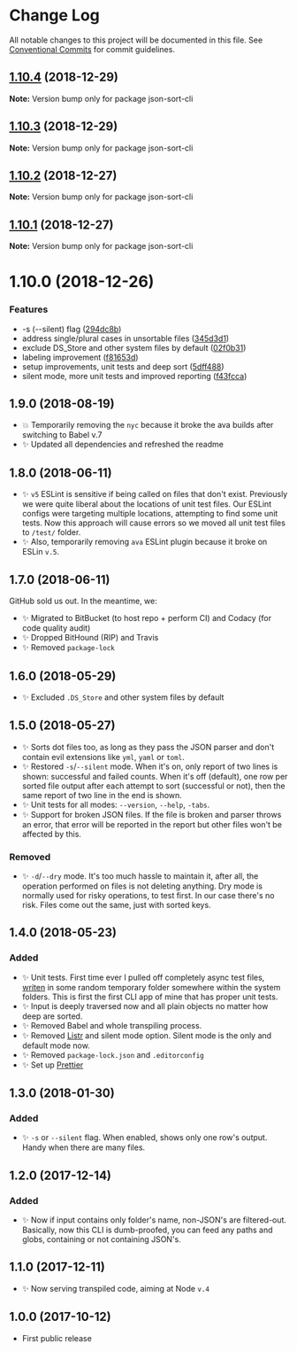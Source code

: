 # Change Log

All notable changes to this project will be documented in this file.
See [Conventional Commits](https://conventionalcommits.org) for commit guidelines.

## [1.10.4](https://bitbucket.org/codsen/codsen/src/master/packages/json-sort-cli/compare/json-sort-cli@1.10.3...json-sort-cli@1.10.4) (2018-12-29)

**Note:** Version bump only for package json-sort-cli





## [1.10.3](https://bitbucket.org/codsen/codsen/src/master/packages/json-sort-cli/compare/json-sort-cli@1.10.2...json-sort-cli@1.10.3) (2018-12-29)

**Note:** Version bump only for package json-sort-cli





## [1.10.2](https://bitbucket.org/codsen/codsen/src/master/packages/json-sort-cli/compare/json-sort-cli@1.10.1...json-sort-cli@1.10.2) (2018-12-27)

**Note:** Version bump only for package json-sort-cli





## [1.10.1](https://bitbucket.org/codsen/codsen/src/master/packages/json-sort-cli/compare/json-sort-cli@1.10.0...json-sort-cli@1.10.1) (2018-12-27)

**Note:** Version bump only for package json-sort-cli





# 1.10.0 (2018-12-26)


### Features

* -s (--silent) flag ([294dc8b](https://bitbucket.org/codsen/codsen/src/master/packages/json-sort-cli/commits/294dc8b))
* address single/plural cases in unsortable files ([345d3d1](https://bitbucket.org/codsen/codsen/src/master/packages/json-sort-cli/commits/345d3d1))
* exclude DS_Store and other system files by default ([02f0b31](https://bitbucket.org/codsen/codsen/src/master/packages/json-sort-cli/commits/02f0b31))
* labeling improvement ([f81653d](https://bitbucket.org/codsen/codsen/src/master/packages/json-sort-cli/commits/f81653d))
* setup improvements, unit tests and deep sort ([5dff488](https://bitbucket.org/codsen/codsen/src/master/packages/json-sort-cli/commits/5dff488))
* silent mode, more unit tests and improved reporting ([f43fcca](https://bitbucket.org/codsen/codsen/src/master/packages/json-sort-cli/commits/f43fcca))





## 1.9.0 (2018-08-19)

- 💥 Temporarily removing the `nyc` because it broke the ava builds after switching to Babel v.7
- ✨ Updated all dependencies and refreshed the readme

## 1.8.0 (2018-06-11)

- ✨ `v5` ESLint is sensitive if being called on files that don't exist. Previously we were quite liberal about the locations of unit test files. Our ESLint configs were targeting multiple locations, attempting to find some unit tests. Now this approach will cause errors so we moved all unit test files to `/test/` folder.
- ✨ Also, temporarily removing `ava` ESLint plugin because it broke on ESLin `v.5`.

## 1.7.0 (2018-06-11)

GitHub sold us out. In the meantime, we:

- ✨ Migrated to BitBucket (to host repo + perform CI) and Codacy (for code quality audit)
- ✨ Dropped BitHound (RIP) and Travis
- ✨ Removed `package-lock`

## 1.6.0 (2018-05-29)

- ✨ Excluded `.DS_Store` and other system files by default

## 1.5.0 (2018-05-27)

- ✨ Sorts dot files too, as long as they pass the JSON parser and don't contain evil extensions like `yml`, `yaml` or `toml`.
- ✨ Restored `-s`/`--silent` mode. When it's on, only report of two lines is shown: successful and failed counts. When it's off (default), one row per sorted file output after each attempt to sort (successful or not), then the same report of two line in the end is shown.
- ✨ Unit tests for all modes: `--version`, `--help`, `-tabs`.
- ✨ Support for broken JSON files. If the file is broken and parser throws an error, that error will be reported in the report but other files won't be affected by this.

### Removed

- ✨ `-d`/`--dry` mode. It's too much hassle to maintain it, after all, the operation performed on files is not deleting anything. Dry mode is normally used for risky operations, to test first. In our case there's no risk. Files come out the same, just with sorted keys.

## 1.4.0 (2018-05-23)

### Added

- ✨ Unit tests. First time ever I pulled off completely async test files, [writen](https://github.com/sindresorhus/tempy) in some random temporary folder somewhere within the system folders. This is first the first CLI app of mine that has proper unit tests.
- ✨ Input is deeply traversed now and all plain objects no matter how deep are sorted.
- ✨ Removed Babel and whole transpiling process.
- ✨ Removed [Listr](https://www.npmjs.com/package/listr) and silent mode option. Silent mode is the only and default mode now.
- ✨ Removed `package-lock.json` and `.editorconfig`
- ✨ Set up [Prettier](https://prettier.io/)

## 1.3.0 (2018-01-30)

### Added

- ✨ `-s` or `--silent` flag. When enabled, shows only one row's output. Handy when there are many files.

## 1.2.0 (2017-12-14)

### Added

- ✨ Now if input contains only folder's name, non-JSON's are filtered-out. Basically, now this CLI is dumb-proofed, you can feed any paths and globs, containing or not containing JSON's.

## 1.1.0 (2017-12-11)

- ✨ Now serving transpiled code, aiming at Node `v.4`

## 1.0.0 (2017-10-12)

- First public release
